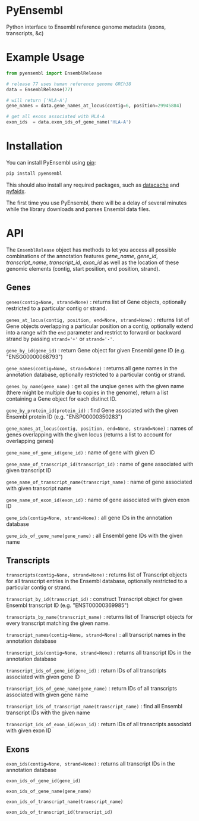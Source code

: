PyEnsembl
=======

Python interface to Ensembl reference genome metadata (exons, transcripts, &c)

# Example Usage

```python
from pyensembl import EnsemblRelease

# release 77 uses human reference genome GRCh38
data = EnsemblRelease(77)

# will return ['HLA-A']
gene_names = data.gene_names_at_locus(contig=6, position=29945884)

# get all exons associated with HLA-A
exon_ids  = data.exon_ids_of_gene_name('HLA-A')
```

# Installation

You can install PyEnsembl using [pip](https://pip.pypa.io/en/latest/quickstart.html):

```sh
pip install pyensembl
```

This should also install any required packages, such as [datacache](https://github.com/hammerlab/datacache) and
[pyfaidx](https://pypi.python.org/pypi/pyfaidx).

The first time you use PyEnsembl, there will be a delay of several minutes while the library downloads and parses Ensembl data files.


# API

The `EnsemblRelease` object has methods to let you access all possible
combinations of the annotation features *gene\_name*, *gene\_id*,
*transcript\_name*, *transcript\_id*, *exon\_id* as well as the location of
these genomic elements (contig, start position, end position, strand).

## Genes

`genes(contig=None, strand=None)`
: returns list of Gene objects, optionally restricted to a particular contig
or strand.

`genes_at_locus(contig, position, end=None, strand=None)`
: returns list of Gene objects overlapping a particular position on a contig,
optionally extend into a range with the `end` parameter and restrict to
forward or backward strand by passing `strand='+'` or `strand='-'`.

`gene_by_id(gene_id)`
: return Gene object for given Ensembl gene ID (e.g. "ENSG00000068793")

`gene_names(contig=None, strand=None)`
: returns all gene names in the annotation database, optionally restricted
to a particular contig or strand.

`genes_by_name(gene_name)`
 : get all the unqiue genes with the given name (there might be multiple
due to copies in the genome), return a list containing a Gene object for each
distinct ID.

`gene_by_protein_id(protein_id)`
: find Gene associated with the given Ensembl protein ID (e.g. "ENSP00000350283")

`gene_names_at_locus(contig, position, end=None, strand=None)`
: names of genes overlapping with the given locus
(returns a list to account for overlapping genes)

`gene_name_of_gene_id(gene_id)`
: name of gene with given ID

`gene_name_of_transcript_id(transcript_id)`
: name of gene associated with given transcript ID

`gene_name_of_transcript_name(transcript_name)`
: name of gene associated with given transcript name

`gene_name_of_exon_id(exon_id)`
: name of gene associated with given exon ID

`gene_ids(contig=None, strand=None)`
: all gene IDs in the annotation database

`gene_ids_of_gene_name(gene_name)`
: all Ensembl gene IDs with the given name


## Transcripts

`transcripts(contig=None, strand=None)`
: returns list of Transcript objects for all transcript entries in the
Ensembl database, optionally restricted to a particular contig or strand.

`transcript_by_id(transcript_id)`
: construct Transcript object for given Ensembl transcript ID (e.g. "ENST00000369985")

`transcripts_by_name(transcript_name)`
: returns list of Transcript objects for every transcript matching the given name.

`transcript_names(contig=None, strand=None)`
: all transcript names in the annotation database

`transcript_ids(contig=None, strand=None)`
: returns all transcript IDs in the annotation database

`transcript_ids_of_gene_id(gene_id)`
: return IDs of all transcripts associated with given gene ID

`transcript_ids_of_gene_name(gene_name)`
: return IDs of all transcripts associated with given gene name

`transcript_ids_of_transcript_name(transcript_name)`
: find all Ensembl transcript IDs with the given name

`transcript_ids_of_exon_id(exon_id)`
: return IDs of all transcripts associatd with given exon ID


## Exons

`exon_ids(contig=None, strand=None)`
: returns all transcript IDs in the annotation database

`exon_ids_of_gene_id(gene_id)`

`exon_ids_of_gene_name(gene_name)`

`exon_ids_of_transcript_name(transcript_name)`

`exon_ids_of_transcript_id(transcript_id)`


